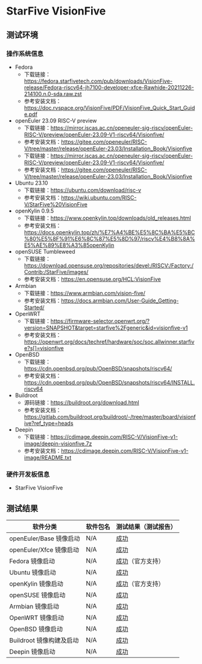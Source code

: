 # StarFive VisionFive

## 测试环境

### 操作系统信息

- Fedora
    - 下载链接：https://fedora.starfivetech.com/pub/downloads/VisionFive-release/Fedora-riscv64-jh7100-developer-xfce-Rawhide-20211226-214100.n.0-sda.raw.zst
  - 参考安装文档：https://doc.rvspace.org/VisionFive/PDF/VisionFive_Quick_Start_Guide.pdf
- openEuler 23.09 RISC-V preview
  - 下载链接：https://mirror.iscas.ac.cn/openeuler-sig-riscv/openEuler-RISC-V/preview/openEuler-23.09-V1-riscv64/Visionfive/
  - 参考安装文档：https://gitee.com/openeuler/RISC-V/tree/master/release/openEuler-23.03/Installation_Book/Visionfive
  - 下载链接：https://mirror.iscas.ac.cn/openeuler-sig-riscv/openEuler-RISC-V/preview/openEuler-23.09-V1-riscv64/Visionfive/
  - 参考安装文档：https://gitee.com/openeuler/RISC-V/tree/master/release/openEuler-23.03/Installation_Book/Visionfive
- Ubuntu 23.10
  - 下载链接：https://ubuntu.com/download/risc-v
  - 参考安装文档：https://wiki.ubuntu.com/RISC-V/StarFive%20VisionFive
- openKylin 0.9.5
  - 下载链接：https://www.openkylin.top/downloads/old_releases.html
  - 参考安装文档：https://docs.openkylin.top/zh/%E7%A4%BE%E5%8C%BA%E5%BC%80%E5%8F%91%E6%8C%87%E5%8D%97/riscv%E4%B8%8A%E5%AE%89%E8%A3%85openKylin
- openSUSE Tumbleweed
  - 下载链接：https://download.opensuse.org/repositories/devel:/RISCV:/Factory:/Contrib:/StarFive/images/
  - 参考安装文档：https://en.opensuse.org/HCL:VisionFive
- Armbian
  - 下载链接：https://www.armbian.com/vision-five/
  - 参考安装文档：https://docs.armbian.com/User-Guide_Getting-Started/
- OpenWRT
  - 下载链接：https://firmware-selector.openwrt.org/?version=SNAPSHOT&target=starfive%2Fgeneric&id=visionfive-v1
  - 参考安装文档：https://openwrt.org/docs/techref/hardware/soc/soc.allwinner.starfive?s[]=visionfive
- OpenBSD
  - 下载链接：https://cdn.openbsd.org/pub/OpenBSD/snapshots/riscv64/
  - 参考安装文档：https://cdn.openbsd.org/pub/OpenBSD/snapshots/riscv64/INSTALL.riscv64
- Buildroot
  - 源码链接：https://buildroot.org/download.html
  - 参考安装文档：https://gitlab.com/buildroot.org/buildroot/-/tree/master/board/visionfive?ref_type=heads
- Deepin
  - 下载链接：https://cdimage.deepin.com/RISC-V/VisionFive-v1-image/deepin-visionfive.7z
  - 参考安装文档：https://cdimage.deepin.com/RISC-V/VisionFive-v1-image/README.txt

### 硬件开发板信息

- StarFive VisionFive

## 测试结果

| 软件分类                 | 软件包名 | 测试结果（测试报告）       |
| ------------------------ | -------- | -------------------------- |
| openEuler/Base 镜像启动  | N/A      | [成功][oERVBase]           |
| openEuler/Xfce 镜像启动  | N/A      | [成功][oERVXfce]           |
| Fedora 镜像启动          | N/A      | [成功][Fedora]（官方支持） |
| Ubuntu 镜像启动          | N/A      | [成功][Ubuntu]             |
| openKylin 镜像启动       | N/A      | [成功][oK]（官方支持）     |
| openSUSE 镜像启动        | N/A      | [成功][openSUSE]           |
| Armbian 镜像启动         | N/A      | [成功][Armbian]            |
| OpenWRT 镜像启动         | N/A      | [成功][OpenWRT]            |
| OpenBSD 镜像启动         | N/A      | [成功][OpenBSD]            |
| Buildroot 镜像构建及启动 | N/A      | [成功][Buildroot]          |
| Deepin 镜像启动          | N/A      | [成功][Deepin]             |

[oERVBase]: ./openEuler/README_zh.md
[oERVXfce]: ./openEuler/README_zh.md
[Fedora]: ./Fedora/README_zh.md
[Ubuntu]: ./Ubuntu/README_zh.md
[oK]: ./openKylin/README_zh.md
[openSUSE]: ./openSUSE/README_zh.md
[Armbian]: ./Armbian/README_zh.md
[OpenWRT]: ./OpenWRT/README_zh.md
[OpenBSD]: ./OpenBSD/README_zh.md
[Buildroot]: ./BuildRoot/README_zh.md
[Deepin]: ./Deepin/README_zh.md
